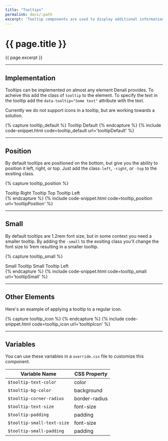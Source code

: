 ```yaml
---
title: "Tooltips"
permalink: docs/:path
excerpt: 'Tooltip components are used to display additional information when a user hovers, focuses, or taps on the element.'
---
```


# {{ page.title }}

{{ page.excerpt }}

***

## Implementation
Tooltips can be implemented on almost any element Denali provides. To acheive this add the class of `tooltip` to the element. To specify the text in the tooltip add the `data-tooltip="Some text"` attribute with the text.

Currently we do not support icons in a tooltip, but are working towards a solution.

{% capture tooltip_default %}
<span class="link tooltip" data-tooltip="I’m the tooltip text.">Tooltip Default</span>
{% endcapture %}
{% include code-snippet.html code=tooltip_default url='tooltipDefault' %}

***

## Position
By default tooltips are positioned on the bottom, but give you the ability to position it left, right, or top. Just add the class`-left`, `-right`, or `-top` to the exsiting class.

{% capture tooltip_position %}
<div class="flex space-between m-t-40">
    <span class="link tooltip-right" data-tooltip="I’m the right tooltip.">Tooltip Right</span>
    <span class="link tooltip-top" data-tooltip="I’m the top tooltip.">Tooltip Top</span>
    <span class="link tooltip-left" data-tooltip="I’m the left tooltip.">Tooltip Left</span>
</div>
{% endcapture %}
{% include code-snippet.html code=tooltip_position url='tooltipPosition' %}

***

## Small
By default tooltips are 1.2rem font size, but in some context you need a smaller tooltip. By adding the `-small` to the exsiting class you'll change the font size to 1rem resulting in a smaller tooltip. 

{% capture tooltip_small %}
<div class="flex space-between">
    <span class="link tooltip-small" data-tooltip="I’m the small tooltip.">Small Tooltip</span>
    <span class="link tooltip-left-small" data-tooltip="I’m the left small tooltip.">Small Tooltip Left</span>
</div>
{% endcapture %}
{% include code-snippet.html code=tooltip_small url='tooltipSmall' %}

***

## Other Elements
Here's an example of applying a tooltip to a regular icon.

{% capture tooltip_icon %}
<i class="d-icon d-user-profile-circle is-medium tooltip-small" data-tooltip="Profile"></i>
{% endcapture %}
{% include code-snippet.html code=tooltip_icon url='tooltipIcon' %}

***

## Variables
You can use these variables in a `override.css` file to customize this component.

|Variable Name|CSS Property|
| - | - |
|`$tooltip-text-color`|color|
|`$tooltip-bg-color`|background|
|`$tooltip-corner-radius`|border-radius|
|`$tooltip-text-size`|font-size|
|`$tooltip-padding`|padding|
|`$tooltip-small-text-size`|font-size|
|`$tooltip-small-padding`|padding|